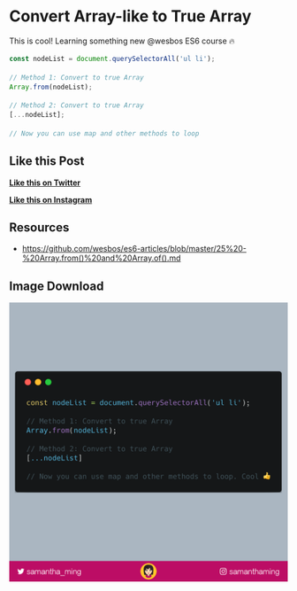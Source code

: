 # Convert Array-like to True Array

This is cool! Learning something new @wesbos ES6 course 🔥


```javascript
const nodeList = document.querySelectorAll('ul li');

// Method 1: Convert to true Array
Array.from(nodeList);

// Method 2: Convert to true Array
[...nodeList];

// Now you can use map and other methods to loop
```

## Like this Post

**[Like this on Twitter](https://twitter.com/samantha_ming/status/962414853607444480)**

**[Like this on Instagram](https://www.instagram.com/p/BfB23phgsOI/?taken-by=samanthaming)**


## Resources

- https://github.com/wesbos/es6-articles/blob/master/25%20-%20Array.from()%20and%20Array.of().md


## Image Download

![Download](1-convert-to-true-array.png)
